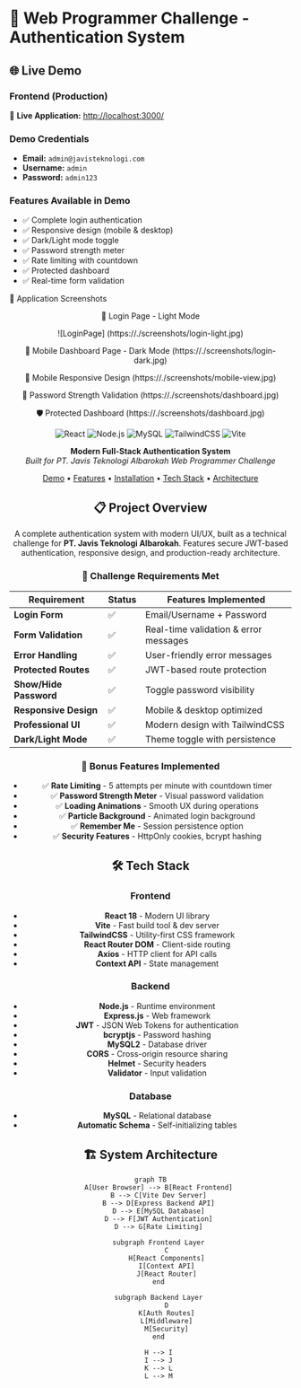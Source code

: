 # 🚀 Web Programmer Challenge - Authentication System

## 🌐 Live Demo

### Frontend (Production)
🔗 **Live Application:** [http://localhost:3000/](http://localhost:3000/)

### Demo Credentials
- **Email:** `admin@javisteknologi.com`
- **Username:** `admin`
- **Password:** `admin123`

### Features Available in Demo
- ✅ Complete login authentication
- ✅ Responsive design (mobile & desktop)
- ✅ Dark/Light mode toggle
- ✅ Password strength meter
- ✅ Rate limiting with countdown
- ✅ Protected dashboard
- ✅ Real-time form validation

📸 Application Screenshots
<div align="center">
🎨 Login Page - Light Mode

![LoginPage] (https://./screenshots/login-light.jpg)

🌙 Mobile Dashboard Page - Dark Mode
(https://./screenshots/login-dark.jpg)

📱 Mobile Responsive Design
(https://./screenshots/mobile-view.jpg)

🔐 Password Strength Validation
(https://./screenshots/dashboard.jpg)

🛡️ Protected Dashboard
(https://./screenshots/dashboard.jpg)

<div align="center">

![React](https://img.shields.io/badge/React-18.2.0-61DAFB?logo=react)
![Node.js](https://img.shields.io/badge/Node.js-18+-339933?logo=node.js)
![MySQL](https://img.shields.io/badge/MySQL-8.0-4479A1?logo=mysql)
![TailwindCSS](https://img.shields.io/badge/TailwindCSS-3.3.0-06B6D4?logo=tailwindcss)
![Vite](https://img.shields.io/badge/Vite-4.5.0-646CFF?logo=vite)

**Modern Full-Stack Authentication System**  
*Built for PT. Javis Teknologi Albarokah Web Programmer Challenge*

[Demo](#-live-demo) • [Features](#-features) • [Installation](#-installation) • [Tech Stack](#-tech-stack) • [Architecture](#-architecture)

</div>

## 📋 Project Overview

A complete authentication system with modern UI/UX, built as a technical challenge for **PT. Javis Teknologi Albarokah**. Features secure JWT-based authentication, responsive design, and production-ready architecture.

### 🎯 Challenge Requirements Met

| Requirement | Status | Features Implemented |
|-------------|---------|---------------------|
| **Login Form** | ✅ | Email/Username + Password |
| **Form Validation** | ✅ | Real-time validation & error messages |
| **Error Handling** | ✅ | User-friendly error messages |
| **Protected Routes** | ✅ | JWT-based route protection |
| **Show/Hide Password** | ✅ | Toggle password visibility |
| **Responsive Design** | ✅ | Mobile & desktop optimized |
| **Professional UI** | ✅ | Modern design with TailwindCSS |
| **Dark/Light Mode** | ✅ | Theme toggle with persistence |

### 🚀 Bonus Features Implemented

- ✅ **Rate Limiting** - 5 attempts per minute with countdown timer
- ✅ **Password Strength Meter** - Visual password validation
- ✅ **Loading Animations** - Smooth UX during operations
- ✅ **Particle Background** - Animated login background
- ✅ **Remember Me** - Session persistence option
- ✅ **Security Features** - HttpOnly cookies, bcrypt hashing

## 🛠 Tech Stack

### Frontend
- **React 18** - Modern UI library
- **Vite** - Fast build tool & dev server
- **TailwindCSS** - Utility-first CSS framework
- **React Router DOM** - Client-side routing
- **Axios** - HTTP client for API calls
- **Context API** - State management

### Backend
- **Node.js** - Runtime environment
- **Express.js** - Web framework
- **JWT** - JSON Web Tokens for authentication
- **bcryptjs** - Password hashing
- **MySQL2** - Database driver
- **CORS** - Cross-origin resource sharing
- **Helmet** - Security headers
- **Validator** - Input validation

### Database
- **MySQL** - Relational database
- **Automatic Schema** - Self-initializing tables

## 🏗 System Architecture

```mermaid
graph TB
    A[User Browser] --> B[React Frontend]
    B --> C[Vite Dev Server]
    B --> D[Express Backend API]
    D --> E[MySQL Database]
    D --> F[JWT Authentication]
    D --> G[Rate Limiting]
    
    subgraph Frontend Layer
        C
        H[React Components]
        I[Context API]
        J[React Router]
    end
    
    subgraph Backend Layer
        D
        K[Auth Routes]
        L[Middleware]
        M[Security]
    end
    
    H --> I
    I --> J
    K --> L
    L --> M